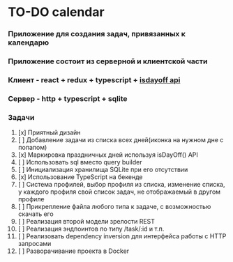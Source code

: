 # TO-DO calendar

### Приложение для создания задач, привязанных к календарю

### Приложение состоит из серверной и клиентской части

### Клиент - react + redux + typescript + [isdayoff api](https://www.isdayoff.ru/)

### Сервер - http + typescript + sqlite

### Задачи
1. [x] Приятный дизайн
2. [ ] Добавление задачи из списка всех дней(иконка на нужном дне с попапом)
3. [x] Маркировка праздничных дней используя isDayOff() API
4. [ ] Использовать sql вместо query builder
5. [ ] Инициализация хранилища SQLite при его отсутствии
6. [x] Использование TypeScript на бекенде
7. [ ] Система профилей, выбор профиля из списка, изменение списка, у каждого
   профиля свой список задач, не отображаемый в другом профиле
8. [ ] Прикрепление файла любого типа к задаче, с возможностью скачать его
9. [ ] Реализация второй модели зрелости REST
10. [ ] Реализация эндпоинтов по типу /task/:id и т.п.
11. [ ] Реализовать dependency inversion для интерфейса работы с HTTP запросами
12. [ ] Разворачивание проекта в Docker